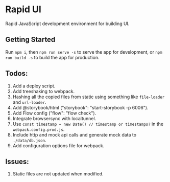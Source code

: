 # Rapid UI

Rapid JavaScript development environment for building UI.

## Getting Started

Run `npm i`,
then `npm run serve -s` to serve the app for development,
or `npm run build -s` to build the app for production.

## Todos:
1. Add a deploy script.
2. Add treeshaking to webpack.
3. Hashing all the copied files from static using something like `file-loader` and `url-loader`.
4. Add @storybook/html ("storybook": "start-storybook -p 6006").
5. Add Flow config ("flow": "flow check").
6. Integrate browsersync with localtunnel.
7. Use `const timestamp = new Date() // timestamp or timestamps?` in the `webpack.config.prod.js`.
8. Include http and mock api calls and generate mock data to `./data/db.json`.
9. Add configuration options file for webpack.

## Issues:
1. Static files are not updated when modified.
